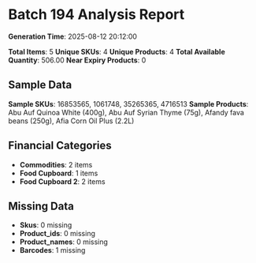 # Batch 194 Analysis Report

**Generation Time**: 2025-08-12 20:12:00

**Total Items**: 5
**Unique SKUs**: 4
**Unique Products**: 4
**Total Available Quantity**: 506.00
**Near Expiry Products**: 0

## Sample Data
**Sample SKUs**: 16853565, 1061748, 35265365, 4716513
**Sample Products**: Abu Auf Quinoa White (400g), Abu Auf Syrian Thyme (75g), Afandy fava beans (250g), Afia Corn Oil Plus (2.2L)

## Financial Categories
- **Commodities**: 2 items
- **Food Cupboard**: 1 items
- **Food Cupboard 2**: 2 items

## Missing Data
- **Skus**: 0 missing
- **Product_ids**: 0 missing
- **Product_names**: 0 missing
- **Barcodes**: 1 missing
